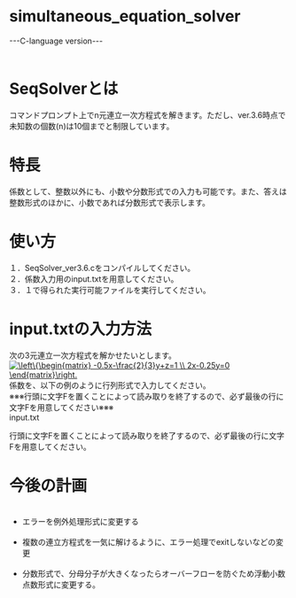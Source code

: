 # simultaneous_equation_solver
---C-language version---<br>
<br>
<h1>SeqSolverとは</h1>
コマンドプロンプト上でn元連立一次方程式を解きます。ただし、ver.3.6時点で未知数の個数(n)は10個までと制限しています。
<h1>特長</h1>
係数として、整数以外にも、小数や分数形式での入力も可能です。また、答えは整数形式のほかに、小数であれば分数形式で表示します。
<h1>使い方</h1>
１．SeqSolver_ver3.6.cをコンパイルしてください。<br>
２．係数入力用のinput.txtを用意してください。<br>
３．１で得られた実行可能ファイルを実行してください。<br>
<h1>input.txtの入力方法</h1>
次の3元連立一次方程式を解かせたいとします。<br>
<a href="https://www.codecogs.com/eqnedit.php?latex=\left\{\begin{matrix}&space;-0.5x-\frac{2}{3}y&plus;z=1&space;\\&space;2x-0.25y=0&space;\end{matrix}\right." target="_blank"><img src="https://latex.codecogs.com/gif.latex?\left\{\begin{matrix}&space;-0.5x-\frac{2}{3}y&plus;z=1&space;\\&space;2x-0.25y=0&space;\end{matrix}\right." title="\left\{\begin{matrix} -0.5x-\frac{2}{3}y+z=1 \\ 2x-0.25y=0 \end{matrix}\right." /></a>
係数を、以下の例のように行列形式で入力してください。<br>
※※※行頭に文字Fを置くことによって読み取りを終了するので、必ず最後の行に文字Fを用意してください※※※<br>
input.txt


行頭に文字Fを置くことによって読み取りを終了するので、必ず最後の行に文字Fを用意してください。
<h1>今後の計画</h1>
<ul>
  <li>エラーを例外処理形式に変更する</li>
  <li>複数の連立方程式を一気に解けるように、エラー処理でexitしないなどの変更</li>
  <li>分数形式で、分母分子が大きくなったらオーバーフローを防ぐため浮動小数点数形式に変更する。</li>
</ul>
